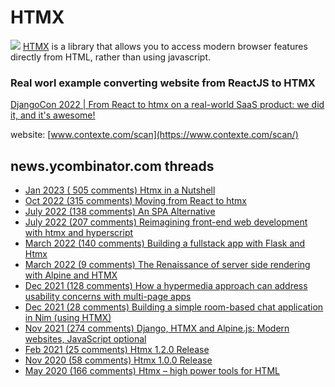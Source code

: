 # HTMX 
![](https://htmx.org/img/memes/original.png)
[HTMX](https://htmx.org/) is a library that allows you to access modern browser features directly from HTML, rather than using javascript.


### Real worl example converting website from ReactJS to HTMX

[DjangoCon 2022 | From React to htmx on a real-world SaaS product: we did it, and it's awesome!](https://youtu.be/3GObi93tjZI)

website: [www.contexte.com/scan](https://www.contexte.com/scan/)


## news.ycombinator.com threads 

- [Jan 2023 ( 505 comments) Htmx in a Nutshell](https://news.ycombinator.com/item?id=3398757)
- [Oct 2022 (315 comments) Moving from React to htmx](https://news.ycombinator.com/item?id=33218439)
- [July 2022 (138 comments) An SPA Alternative](https://news.ycombinator.com/item?id=32148253)
- [July 2022 (207 comments) Reimagining front-end web development with htmx and hyperscript](https://news.ycombinator.com/item?id=31949621)
- [March 2022 (140 comments) Building a fullstack app with Flask and Htmx](https://news.ycombinator.com/item?id=30843275)
- [March 2022 (9 comments) The Renaissance of server side rendering with Alpine and HTMX](https://news.ycombinator.com/item?id=30577181)
- [Dec 2021 (128 comments) How a hypermedia approach can address usability concerns with multi-page apps](https://news.ycombinator.com/item?id=29693571)
- [Dec 2021 (28 comments) Building a simple room-based chat application in Nim (using HTMX)](https://news.ycombinator.com/item?id=29594763)
- [Nov 2021 (274 comments) Django, HTMX and Alpine.js: Modern websites, JavaScript optional](https://news.ycombinator.com/item?id=29319034)
- [Feb 2021 (25 comments) Htmx 1.2.0 Release](https://news.ycombinator.com/item?id=26128229)
- [Nov 2020 (58 comments) Htmx 1.0.0 Release](https://news.ycombinator.com/item?id=25232719)
- [May 2020 (166 comments) Htmx – high power tools for HTML](https://news.ycombinator.com/item?id=23330881)
